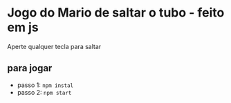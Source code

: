 # Jogo do Mario de saltar o tubo - feito em js

Aperte qualquer tecla para saltar

## para jogar
- passo 1: `npm instal`
- passo 2: `npm start`
